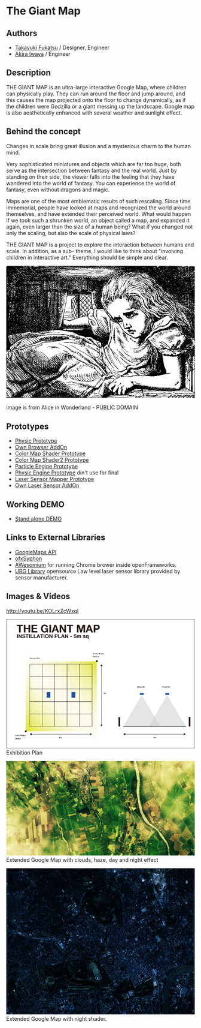 # The Giant Map


## Authors
- [Takayuki Fukatsu](https://github.com/fladdict) / Designer, Engineer 
- [Akira Iwaya](https://github.com/akira108) / Engineer 

## Description
THE GIANT MAP is an ultra-large interactive Google Map, where children can physically play.
They can run around the floor and jump around, and this causes the map projected onto the floor to change dynamically, as if the children were Godzilla or a giant messing up the landscape. Google map is also aesthetically enhanced with several weather and sunlight effect.



## Behind the concept



Changes in scale bring great illusion and a mysterious charm to the human mind.

Very sophisticated miniatures and objects which are far too huge, both serve as the intersection between fantasy and the real world.
Just by standing on their side, the viewer falls into the feeling that they have wandered into the world of fantasy. You can experience the world of fantasy, even without dragons and magic.

Maps are one of the most emblematic results of such rescaling.
Since time immemorial, people have looked at maps and recognized the world around themselves, and have extended their perceived world.
What would happen if we took such a shrunken world, an object called a map, and expanded it again, even larger than the size of a human being?
What if you changed not only the scaling, but also the scale of physical laws?


THE GIANT MAP is a project to explore the interaction between humans and scale.
In addition, as a sub- theme, I would like to think about "involving children in interactive art." Everything should be simple and clear. 

![Alice in Wonderland](project_images/public_commons/alice_in_wonder_land.jpeg?raw=true "Alice in Wonderland")

image is from Alice in Wonderland - PUBLIC DOMAIN


## Prototypes
- [Physic Prototype](http://labs.theguild.jp/thegiantmap/sketches/sketch01/)
- [Own Browser AddOn](https://github.com/fladdict/devart-template/tree/master/project_code/openframeworks/prototypes/AwesomiumStudy)
- [Color Map Shader Prototype](https://github.com/fladdict/devart-template/tree/master/project_code/openframeworks/prototypes/ColorMapShader)
- [Color Map Shader2 Prototype](https://github.com/fladdict/devart-template/tree/master/project_code/openframeworks/prototypes/ShaderStudy2)
- [Particle Engine Prototype](https://github.com/fladdict/devart-template/tree/master/project_code/openframeworks/prototypes/ofxGLDParticle)
- [Physic Engine Prototype](https://github.com/fladdict/devart-template/tree/master/project_code/openframeworks/prototypes/ofxGLDSpring) din't use for final
- [Laser Sensor Mapper Prototype](https://github.com/fladdict/devart-template/tree/master/project_code/openframeworks/prototypes/ofxRangeSensor)
- [Own Laser Sensor AddOn](https://github.com/fladdict/devart-template/tree/master/project_code/openframeworks/prototypes/URGTest)


## Working DEMO
- [Stand alone DEMO](https://dl.dropboxusercontent.com/u/262233/the_giant_map_executable_desktop_standalone.zip)


## Links to External Libraries
- [GoogleMaps API](https://developers.google.com/maps/documentation/javascript/ "Google Maps API")
- [ofxSyphon](https://github.com/astellato/ofxSyphon)
- [AWesomium](http://www.awesomium.com/) for running Chrome brower inside openFrameworks.
- [URG Library](http://urgnetwork.sourceforge.net/html_ja/index.html) opensource Law level laser sensor library provided by sensor manufacturer.


## Images & Videos

http://youtu.be/KOLrxZcWxqI

![Exhibition Sketch](project_images/sketches/sketch_035.png?raw=true "Example Image")
Exhibition Plan

![Exhibition Sketch](project_images/sketches/sketch_046.jpg?raw=true "Example Image")
Extended Google Map with clouds, haze, day and night effect


![Shader Sketch](project_images/sketches/sketch_024_nightshader.jpg?raw=true "Example Image")
Extended Google Map with night shader.


